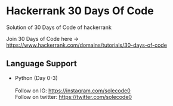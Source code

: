 # Hackerrank 30 Days Of Code
Solution of 30 Days of Code of hackerrank

Join 30 Days of Code here -> https://www.hackerrank.com/domains/tutorials/30-days-of-code
## Language Support
- Python (Day 0-3)
</br></br>
Follow on IG: https://instagram.com/solecode0 </br>
Follow on twitter: https://twitter.com/solecode0
